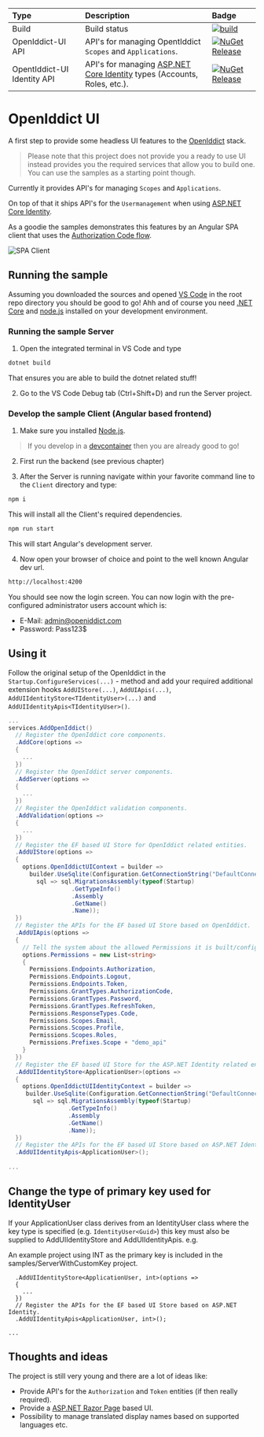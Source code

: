 

| Type                        | Description                                                  | Badge                                                        |
| :-------------------------- | :----------------------------------------------------------- | :----------------------------------------------------------- |
| Build                       | Build status                                                 | [![build](https://github.com/thomasduft/openiddict-ui/workflows/build/badge.svg)](https://github.com/thomasduft/openiddict-ui/actions) |
| OpenIddict-UI API           | API's for managing OpentIddict `Scopes` and `Applications`.  | [![NuGet Release](https://img.shields.io/nuget/vpre/tomware.OpenIddict.UI.Api.svg)](https://www.nuget.org/packages/tomware.OpenIddict.UI.Api) |
| OpentIddict-UI Identity API | API's for managing [ASP.NET Core Identity](https://docs.microsoft.com/en-us/aspnet/core/security/authentication/identity?view=aspnetcore-5.0&tabs=visual-studio) types (Accounts, Roles, etc.). | [![NuGet Release](https://img.shields.io/nuget/vpre/tomware.OpenIddict.UI.Identity.Api.svg)](https://www.nuget.org/packages/tomware.OpenIddict.UI.Identity.Api) |

# OpenIddict UI

A first step to provide some headless UI features to the [OpenIddict](https://github.com/openiddict/openiddict-core) stack. 

> Please note that this project does not provide you a ready to use UI instead provides you the required services that allow you to build one. You can use the samples as a starting point though.

Currently it provides API's for managing `Scopes` and `Applications`.

On top of that it ships API's for the `Usermanagement` when using [ASP.NET Core Identity](https://docs.microsoft.com/en-us/aspnet/core/security/authentication/identity?view=aspnetcore-5.0&tabs=visual-studio).

As a goodie the samples demonstrates this features by an Angular SPA client that uses the [Authorization Code flow](https://openid.net/specs/openid-connect-core-1_0.html#CodeFlowAuth).

![SPA Client](./spa-client.png)

## Running the sample

Assuming you downloaded the sources and opened [VS Code](https://code.visualstudio.com/) in the root repo directory you should be good to go! Ahh and of course you need [.NET Core](https://dotnet.microsoft.com/download) and [node.js](https://nodejs.org/en/) installed on your development environment.

### Running the sample Server

1. Open the integrated terminal in VS Code and type

```bash
dotnet build
```

That ensures you are able to build the dotnet related stuff!

2. Go to the VS Code Debug tab (Ctrl+Shift+D) and run the Server project.

### Develop the sample Client (Angular based frontend)

1. Make sure you installed [Node.js](https://nodejs.org/en/). 

> If you develop in a [devcontainer](https://code.visualstudio.com/docs/remote/containers) then you are already good to go!

2. First run the backend (see previous chapter)

3. After the Server is running navigate within your favorite command line to the `Client` directory and type:

```bash
npm i
```

This will install all the Client's required dependencies.

```bash
npm run start
```

This will start Angular's development server.

4. Now open your browser of choice and point to the well known Angular dev url.

```bash
http://localhost:4200
```

You should see now the login screen. You can now login with the pre-configured administrator users account which is:

- E-Mail: admin@openiddict.com
- Password: Pass123$


## Using it

Follow the original setup of the OpenIddict in the `Startup.ConfigureServices(...)` - method and add your required additional extension hooks `AddUIStore(...)`, `AddUIApis(...)`, `AddUIIdentityStore<TIdentityUser>(...)` and `AddUIIdentityApis<TIdentityUser>()`.

```csharp
...
services.AddOpenIddict()
  // Register the OpenIddict core components.
  .AddCore(options =>
  {
    ...
  })
  // Register the OpenIddict server components.
  .AddServer(options =>
  {
    ...
  })
  // Register the OpenIddict validation components.
  .AddValidation(options =>
  {
    ...
  })
  // Register the EF based UI Store for OpenIddict related entities.
  .AddUIStore(options =>
  {
    options.OpenIddictUIContext = builder =>
      builder.UseSqlite(Configuration.GetConnectionString("DefaultConnection"),
        sql => sql.MigrationsAssembly(typeof(Startup)
                  .GetTypeInfo()
                  .Assembly
                  .GetName()
                  .Name));
  })
  // Register the APIs for the EF based UI Store based on OpenIddict.
  .AddUIApis(options =>
  {
    // Tell the system about the allowed Permissions it is built/configured for.
    options.Permissions = new List<string>
    {
      Permissions.Endpoints.Authorization,
      Permissions.Endpoints.Logout,
      Permissions.Endpoints.Token,
      Permissions.GrantTypes.AuthorizationCode,
      Permissions.GrantTypes.Password,
      Permissions.GrantTypes.RefreshToken,
      Permissions.ResponseTypes.Code,
      Permissions.Scopes.Email,
      Permissions.Scopes.Profile,
      Permissions.Scopes.Roles,
      Permissions.Prefixes.Scope + "demo_api"
    }
  })
  // Register the EF based UI Store for the ASP.NET Identity related entities.
  .AddUIIdentityStore<ApplicationUser>(options =>
  {
    options.OpenIddictUIIdentityContext = builder =>
     builder.UseSqlite(Configuration.GetConnectionString("DefaultConnection"),
       sql => sql.MigrationsAssembly(typeof(Startup)
                 .GetTypeInfo()
                 .Assembly
                 .GetName()
                 .Name));
  })
  // Register the APIs for the EF based UI Store based on ASP.NET Identity.
  .AddUIIdentityApis<ApplicationUser>();
  
...
```

## Change the type of primary key used for IdentityUser

If your ApplicationUser class derives from an IdentityUser class where the key type is specified (e.g. `IdentityUser<Guid>`) this key must also be supplied to AddUIIdentityStore and AddUIIdentityApis. e.g.

An example project using INT as the primary key is included in the samples/ServerWithCustomKey project.

```
  .AddUIIdentityStore<ApplicationUser, int>(options =>
  {
    ...
  })
  // Register the APIs for the EF based UI Store based on ASP.NET Identity.
  .AddUIIdentityApis<ApplicationUser, int>();
  
...
```

## Thoughts and ideas

The project is still very young and there are a lot of ideas like:

- Provide API's for the `Authorization` and `Token` entities (if then really required).
- Provide a [ASP.NET Razor Page](https://docs.microsoft.com/en-us/aspnet/core/razor-pages/?view=aspnetcore-5.0&tabs=visual-studio) based UI.
- Possibility to manage translated display names based on supported languages etc.
